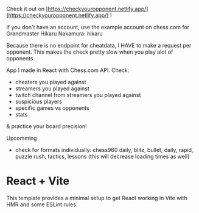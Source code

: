 Check it out on [https://checkyouropponent.netlify.app/](https://checkyouropponent.netlify.app/) !

If you don't have an account, use the example account on chess.com for Grandmaster Hikaru Nakamura: hikaru

Because there is no endpoint for cheatdata, I HAVE to make a request per opponent.
This makes the check pretty slow when you play alot of opponents.

App I made in React with Chess.com API.
Check:

- cheaters you played against
- streamers you played against
- twitch channel from streamers you played against
- suspicious players
- specific games vs opponents
- stats

& practice your board precision!

Upcomming

- check for formats individually: chess960 daily, blitz, bullet, daily, rapid, puzzle rush, tactics, lessons
  (this will decrease loading times as well)

# React + Vite

This template provides a minimal setup to get React working in Vite with HMR and some ESLint rules.
